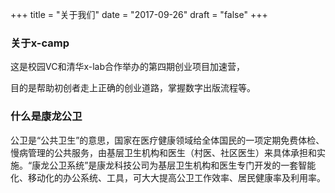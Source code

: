 +++
title = "关于我们"
date = "2017-09-26"
draft = "false"
+++

### 关于x-camp

这是校园VC和清华x-lab合作举办的第四期创业项目加速营，

目的是帮助初创者走上正确的创业道路，掌握数字出版流程等。

### 什么是康龙公卫

公卫是“公共卫生”的意思，国家在医疗健康领域给全体国民的一项定期免费体检、慢病管理的公共服务，由基层卫生机构和医生（村医、社区医生）来具体承担和实施。“康龙公卫系统”是康龙科技公司为基层卫生机构和医生专门开发的一套智能化、移动化的办公系统、工具，可大大提高公卫工作效率、居民健康率及利用率。